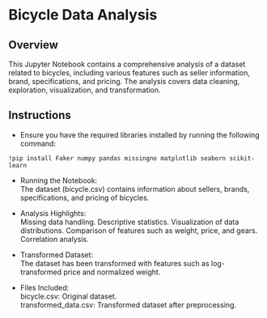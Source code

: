 # Bicycle Data Analysis

## Overview
This Jupyter Notebook contains a comprehensive analysis of a dataset related to bicycles, including various features such as seller information, brand, specifications, and pricing. The analysis covers data cleaning, exploration, visualization, and transformation.

## Instructions
* Ensure you have the required libraries installed by running the following command: <br>
```
!pip install Faker numpy pandas missingno matplotlib seaborn scikit-learn
```
* Running the Notebook: <br>
  The dataset (bicycle.csv) contains information about sellers, brands, specifications, and pricing of bicycles.

* Analysis Highlights: <br>
  Missing data handling.
  Descriptive statistics.
  Visualization of data distributions.
  Comparison of features such as weight, price, and gears.
  Correlation analysis.

* Transformed Dataset:<br>
  The dataset has been transformed with features such as log-transformed price and normalized weight.

* Files Included:<br>
  bicycle.csv: Original dataset.<br>
  transformed_data.csv: Transformed dataset after preprocessing.
